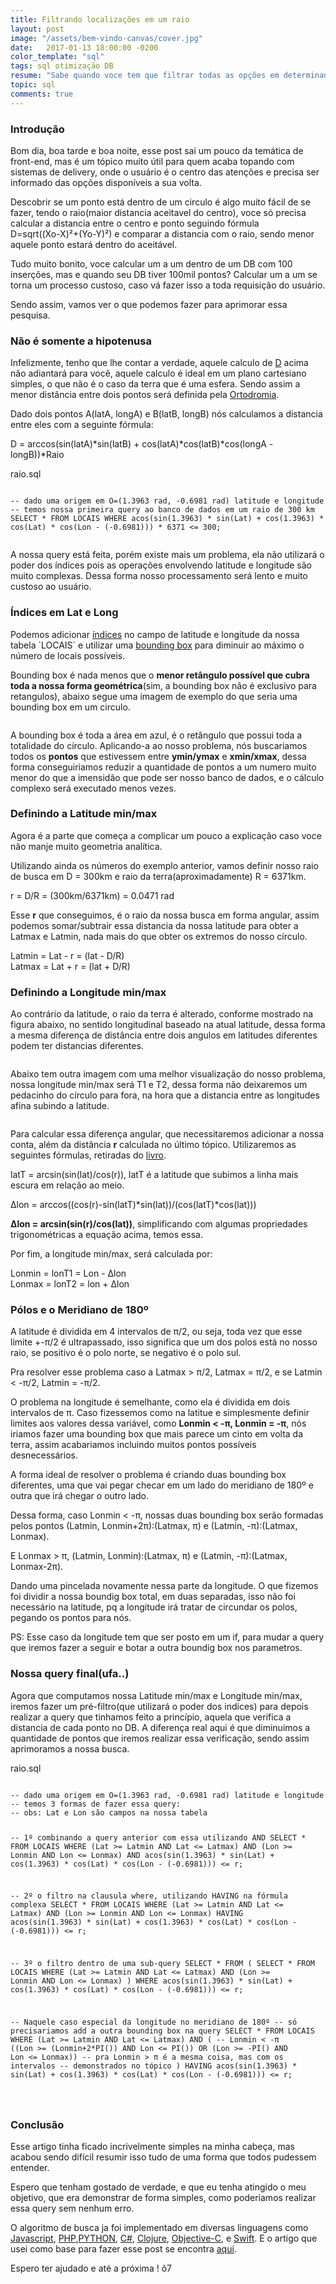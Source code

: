```yaml
---
title: Filtrando localizações em um raio
layout: post
image: "/assets/bem-vindo-canvas/cover.jpg"
date:   2017-01-13 18:00:00 -0200
color_template: "sql"
tags: sql otimização DB
resume: "Sabe quando voce tem que filtrar todas as opções em determinado raio(km) para o usuário? Tarefa chata né? Então salva esse post nos favoritos que nunca mais você vai perder tempo pensando nisso."
topic: sql
comments: true
---
```


<h3>Introdução</h3>
<p>Bom dia, boa tarde e boa noite, esse post sai um pouco da temática de front-end, mas é um tópico muito útil para quem acaba topando com sistemas de delivery, onde o usuário é o centro das atenções e precisa ser informado das opções disponíveis a sua volta.</p>
<p>Descobrir se um ponto está dentro de um circulo é algo muito fácil de se fazer, tendo o raio(maior distancia aceitavel do centro), voce só precisa calcular a distancia entre o centro e ponto seguindo fórmula<br/>D=sqrt((Xo-X)²+(Yo-Y)²) e comparar a distancia com o raio, sendo menor aquele ponto estará dentro do aceitável.</p>
<p>Tudo muito bonito, voce calcular um a um dentro de um DB com 100 inserções, mas e quando seu DB tiver 100mil pontos? Calcular um a um se torna um processo custoso, caso vá fazer isso a toda requisição do usuário.</p>
<p>Sendo assim, vamos ver o que podemos fazer para aprimorar essa pesquisa.</p>

<h3>Não é somente a hipotenusa</h3>
<p>Infelizmente, tenho que lhe contar a verdade, aquele calculo de <u>D</u> acima não adiantará para você, aquele calculo é ideal em um plano cartesiano simples, o que não é o caso da terra que é uma esfera. Sendo assim a menor distância entre dois pontos será definida pela <a href="https://pt.wikipedia.org/wiki/Ortodromia">Ortodromia</a>.</p>
<p>Dado dois pontos A(latA, longA) e B(latB, longB) nós calculamos a distancia entre eles com a seguinte fórmula:</p>
<p>D = arccos(sin(latA)*sin(latB) + cos(latA)*cos(latB)*cos(longA - longB))*Raio</p>
<div class="code sql">
	<span class="file-name">raio.sql</span>
	<pre><code>
-- dado uma origem em O=(1.3963 rad, -0.6981 rad) latitude e longitude
-- temos nossa primeira query ao banco de dados em um raio de 300 km
SELECT * FROM LOCAIS WHERE acos(sin(1.3963) * sin(Lat) + cos(1.3963) * cos(Lat) * cos(Lon - (-0.6981))) * 6371 <= 300;
	</code></pre>
</div>
<p>A nossa query está feita, porém existe mais um problema, ela não utilizará o poder dos índices pois as operações envolvendo latitude e longitude são muito complexas. Dessa forma nosso processamento será lento e muito custoso ao usuário.</p>

<h3>Índices em Lat e Long</h3>
<p>Podemos adicionar <a href="http://www.devmedia.com.br/indices-no-sql-server/18353">índices</a> no campo de latitude e longitude da nossa tabela `LOCAIS` e utilizar uma <a href="https://en.wikipedia.org/wiki/Minimum_bounding_rectangle">bounding box</a> para diminuir ao máximo o número de locais possíveis.</p>
<p>Bounding box é nada menos que o <b>menor retângulo possível que cubra toda a nossa forma geométrica</b>(sim, a bounding box não é exclusivo para retangulos), abaixo segue uma imagem de exemplo do que seria uma bounding box em um circulo.</p>
<img src="/assets/filtrando-localizacao-em-um-raio/bounding-box.png" alt="">
<p>A bounding box é toda a área em azul, é o retângulo que possui toda a totalidade do círculo. Aplicando-a ao nosso problema, nós buscariamos todos os <b>pontos</b> que estivessem entre <b>ymin/ymax</b> e <b>xmin/xmax</b>, dessa forma conseguiriamos reduzir a quantidade de pontos a um numero muito menor do que a imensidão que pode ser nosso banco de dados, e o cálculo complexo será executado menos vezes.</p>

<h3>Definindo a Latitude min/max</h3>
<p>Agora é a parte que começa a complicar um pouco a explicação caso voce não manje muito geometria analítica.</p>
<p>Utilizando ainda os números do exemplo anterior, vamos definir nosso raio de busca em D = 300km e raio da terra(aproximadamente) R = 6371km.</p>
<p>r = D/R = (300km/6371km) = 0.0471 rad</p>
<p>Esse <b>r</b> que conseguimos, é o raio da nossa busca em forma angular, assim podemos somar/subtrair essa distancia da nossa latitude para obter a Latmax e Latmin, nada mais do que obter os extremos do nosso círculo.</p>
<p>Latmin = Lat - r = (lat - D/R)<br/> Latmax = Lat + r = (lat + D/R)</p>

<h3>Definindo a Longitude min/max</h3>
<p>Ao contrário da latitude, o raio da terra é alterado, conforme mostrado na figura abaixo, no sentido longitudinal baseado na atual latitude, dessa forma a mesma diferença de distância entre dois angulos em latitudes diferentes podem ter distancias diferentes.</p>
<img src="http://modernsurvivalblog.com/wp-content/uploads/2013/09/definition-of-latitude-longitude.jpg" alt="" />
<p>Abaixo tem outra imagem com uma melhor visualização do nosso problema, nossa longitude min/max será T1 e T2, dessa forma não deixaremos um pedacinho do círculo para fora, na hora que a distancia entre as longitudes afina subindo a latitude.</p>
<img src="http://janmatuschek.de/LatitudeLongitudeBoundingCoordinates/TangentPoints.gif" alt="" />
<p>Para calcular essa diferença angular, que necessitaremos adicionar a nossa conta, além da distância <b>r</b> calculada no último tópico. Utilizaremos as seguintes fórmulas, retiradas do <a href="https://www.amazon.com/gp/product/3540721215?ie=UTF8&tag=janmatude-20&linkCode=as2&camp=1789&creative=9325&creativeASIN=3540721215">livro</a>.</p>
<p>latT = arcsin(sin(lat)/cos(r)), latT é a latitude que subimos a linha mais escura em relação ao meio.</p>
<p>Δlon = arccos((cos(r)-sin(latT)*sin(lat))/(cos(latT)*cos(lat)))</p>
<p><b>Δlon = arcsin(sin(r)/cos(lat))</b>, simplificando com algumas propriedades trigonométricas a equação acima, temos essa.</p>
<p>Por fim, a longitude min/max, será calculada por:</p>
<p>Lonmin = lonT1 = Lon - Δlon<br/> Lonmax = lonT2 = lon + Δlon</p>

<h3>Pólos e o Meridiano de 180º</h3>
<p>A latitude é dividida em 4 intervalos de π/2, ou seja, toda vez que esse limite +-π/2 é ultrapassado, isso significa que um dos polos está no nosso raio, se positivo é o polo norte, se negativo é o polo sul.</p>
<p>Pra resolver esse problema caso a Latmax > π/2, Latmax = π/2, e se Latmin < -π/2, Latmin = -π/2.</p>
<p>O problema na longitude é semelhante, como ela é dividida em dois intervalos de π. Caso fizessemos como na latitue e simplesmente definir limites aos valores dessa variável, como <b>Lonmin < -π, Lonmin = -π</b>, nós iriamos fazer uma bounding box que mais parece um cinto em volta da terra, assim acabariamos incluindo muitos pontos possíveis desnecessários.</p>
<p>A forma ideal de resolver o problema é criando duas bounding box diferentes, uma que vai pegar checar em um lado do meridiano de 180º e outra que irá chegar o outro lado.</p>
<p>Dessa forma, caso Lonmin < -π, nossas duas bounding box serão formadas pelos pontos (Latmin, Lonmin+2π):(Latmax, π) e (Latmin, -π):(Latmax, Lonmax).</p>
<p>E Lonmax > π, (Latmin, Lonmin):(Latmax, π) e (Latmin, -π):(Latmax, Lonmax-2π).</p>
<p>Dando uma pincelada novamente nessa parte da longitude. O que fizemos foi dividir a nossa boundig box total, em duas separadas, isso não foi necessário na latitude, pq a longitude irá tratar de circundar os polos, pegando os pontos para nós.</p>
<p>PS: Esse caso da longitude tem que ser posto em um if, para mudar a query que iremos fazer a seguir e botar a outra boundig box nos parametros.</p>

<h3>Nossa query final(ufa..)</h3>
<p>Agora que computamos nossa Latitude min/max e Longitude min/max, iremos fazer um pré-filtro(que utilizará o poder dos indices) para depois realizar a query que tinhamos feito a princípio, aquela que verifica a distancia de cada ponto no DB. A diferença real aqui é que diminuimos a quantidade de pontos que iremos realizar essa verificação, sendo assim aprimoramos a nossa busca.</p>
<div class="code sql">
	<span class="file-name">raio.sql</span>
	<pre><code>
-- dado uma origem em O=(1.3963 rad, -0.6981 rad) latitude e longitude
-- temos 3 formas de fazer essa query:
-- obs: Lat e Lon são campos na nossa tabela

-- 1º combinando a query anterior com essa utilizando AND
SELECT * FROM LOCAIS WHERE
    (Lat >= Latmin AND Lat <= Latmax) AND (Lon >= Lonmin AND Lon <= Lonmax)
AND
    acos(sin(1.3963) * sin(Lat) + cos(1.3963) * cos(Lat) * cos(Lon - (-0.6981))) <= r;	

-- 2º o filtro na clausula where, utilizando HAVING na fórmula complexa
SELECT * FROM LOCAIS WHERE
    (Lat >= Latmin AND Lat <= Latmax) AND (Lon >= Lonmin AND Lon <= Lonmax)
HAVING
    acos(sin(1.3963) * sin(Lat) + cos(1.3963) * cos(Lat) * cos(Lon - (-0.6981))) <= r;	

-- 3º o filtro dentro de uma sub-query
SELECT * FROM (
    SELECT * FROM LOCAIS WHERE 
    	(Lat >= Latmin AND Lat <= Latmax) AND (Lon >= Lonmin AND Lon <= Lonmax)
) WHERE
    acos(sin(1.3963) * sin(Lat) + cos(1.3963) * cos(Lat) * cos(Lon - (-0.6981))) <= r;

-- Naquele caso especial da longitude no meridiano de 180º
--   só precisariamos add a outra bounding box na query
SELECT * FROM LOCAIS WHERE
    (Lat >= Latmin AND Lat <= Latmax) 
    AND (
      -- Lonmin < -π
	  ((Lon >= (Lonmin+2*PI()) AND Lon <= PI())
	  	OR
	  (Lon >= -PI() AND Lon <= Lonmax))
	  -- pra Lonmin > π é a mesma coisa, mas com os intervalos
	  --   demonstrados no tópico
	)
HAVING
    acos(sin(1.3963) * sin(Lat) + cos(1.3963) * cos(Lat) * cos(Lon - (-0.6981))) <= r;	

</code></pre>
</div>

<h3>Conclusão</h3>
<p>Esse artigo tinha ficado incrivelmente simples na minha cabeça, mas acabou sendo difícil resumir isso tudo de uma forma que todos pudessem entender.</p>
<p>Espero que tenham gostado de verdade, e que eu tenha atingido o meu objetivo, que era demonstrar de forma simples, como poderiamos realizar essa query sem nenhum erro.</p>
<p>O algoritmo de busca ja foi implementado em diversas linguagens como <a href="https://github.com/davidwood/node-geopoint">Javascript</a>, <a href="https://github.com/anthonymartin/GeoLocation.php/blob/master/src/AnthonyMartin/GeoLocation/GeoLocation.php">PHP</a>,<a href="https://github.com/jfein/PyGeoTools/blob/master/geolocation.py">PYTHON</a>, <a href="https://github.com/anthonyvscode/LonelySharp/blob/master/LonelySharp/GeoLocation.cs">C#</a>, <a href="https://github.com/rovarghe/clj-geolocation">Clojure</a>, <a href="https://github.com/podkovyrin/JPMBoundingCoordinates">Objective-C</a>, e <a href="https://github.com/brandonskane/GeoLocation_Swift/blob/master/GeoLocation.swift">Swift</a>. E o artigo que usei como base para fazer esse post se encontra <a href="http://janmatuschek.de/LatitudeLongitudeBoundingCoordinates">aqui</a>.</p>
<p>Espero ter ajudado e até a próxima ! õ7</p>
